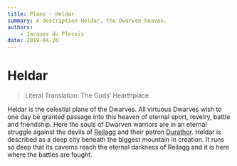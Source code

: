 ```yaml
---
title: Plane - Heldar
summary: A description Heldar, the Dwarven heaven.
authors:
    - Jacques du Plessis
date: 2019-04-26
---
```

# Heldar

> Literal Translation: The Gods’ Hearthplace

Heldar is the celestial plane of the Dwarves.  All virtuous Dwarves wish to one day be granted passage into this heaven of eternal sport, revelry, battle and friendship.  Here the souls of Dwarven warriors are in an eternal struggle against the devils of [Reilagg](/cosmology/planes/reilagg) and their patron [Durathor](/religion/deities/erigrim#durathor).  Heldar is described as a deep city beneath the biggest mountain in creation.  It runs so deep that its caverns reach the eternal darkness of Reilagg and it is here where the battles are fought.
